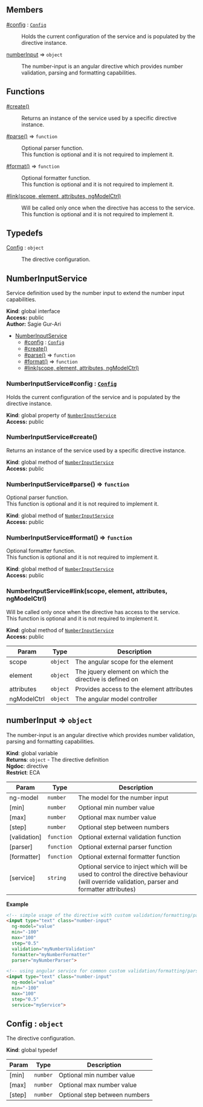## Members

<dl>
<dt><a href="#NumberInputService+config">#config</a> : <code><a href="#Config">Config</a></code></dt>
<dd><p>Holds the current configuration of the service and is populated by the directive instance.</p>
</dd>
<dt><a href="#numberInput">numberInput</a> ⇒ <code>object</code></dt>
<dd><p>The number-input is an angular directive which provides number validation, parsing and formatting capabilities.</p>
</dd>
</dl>

## Functions

<dl>
<dt><a href="#NumberInputService+create">#create()</a></dt>
<dd><p>Returns an instance of the service used by a specific directive instance.</p>
</dd>
<dt><a href="#NumberInputService+parse">#parse()</a> ⇒ <code>function</code></dt>
<dd><p>Optional parser function.<br>
This function is optional and it is not required to implement it.</p>
</dd>
<dt><a href="#NumberInputService+format">#format()</a> ⇒ <code>function</code></dt>
<dd><p>Optional formatter function.<br>
This function is optional and it is not required to implement it.</p>
</dd>
<dt><a href="#NumberInputService+link">#link(scope, element, attributes, ngModelCtrl)</a></dt>
<dd><p>Will be called only once when the directive has access to the service.<br>
This function is optional and it is not required to implement it.</p>
</dd>
</dl>

## Typedefs

<dl>
<dt><a href="#Config">Config</a> : <code>object</code></dt>
<dd><p>The directive configuration.</p>
</dd>
</dl>

<a name="NumberInputService"></a>

## NumberInputService
Service definition used by the number input to extend the number input capabilities.

**Kind**: global interface  
**Access:** public  
**Author:** Sagie Gur-Ari  

* [NumberInputService](#NumberInputService)
    * [#config](#NumberInputService+config) : <code>[Config](#Config)</code>
    * [#create()](#NumberInputService+create)
    * [#parse()](#NumberInputService+parse) ⇒ <code>function</code>
    * [#format()](#NumberInputService+format) ⇒ <code>function</code>
    * [#link(scope, element, attributes, ngModelCtrl)](#NumberInputService+link)

<a name="NumberInputService+config"></a>

### NumberInputService#config : <code>[Config](#Config)</code>
Holds the current configuration of the service and is populated by the directive instance.

**Kind**: global property of <code>[NumberInputService](#NumberInputService)</code>  
**Access:** public  
<a name="NumberInputService+create"></a>

### NumberInputService#create()
Returns an instance of the service used by a specific directive instance.

**Kind**: global method of <code>[NumberInputService](#NumberInputService)</code>  
**Access:** public  
<a name="NumberInputService+parse"></a>

### NumberInputService#parse() ⇒ <code>function</code>
Optional parser function.<br>
This function is optional and it is not required to implement it.

**Kind**: global method of <code>[NumberInputService](#NumberInputService)</code>  
**Access:** public  
<a name="NumberInputService+format"></a>

### NumberInputService#format() ⇒ <code>function</code>
Optional formatter function.<br>
This function is optional and it is not required to implement it.

**Kind**: global method of <code>[NumberInputService](#NumberInputService)</code>  
**Access:** public  
<a name="NumberInputService+link"></a>

### NumberInputService#link(scope, element, attributes, ngModelCtrl)
Will be called only once when the directive has access to the service.<br>
This function is optional and it is not required to implement it.

**Kind**: global method of <code>[NumberInputService](#NumberInputService)</code>  
**Access:** public  

| Param | Type | Description |
| --- | --- | --- |
| scope | <code>object</code> | The angular scope for the element |
| element | <code>object</code> | The jquery element on which the directive is defined on |
| attributes | <code>object</code> | Provides access to the element attributes |
| ngModelCtrl | <code>object</code> | The angular model controller |

<a name="numberInput"></a>

## numberInput ⇒ <code>object</code>
The number-input is an angular directive which provides number validation, parsing and formatting capabilities.

**Kind**: global variable  
**Returns**: <code>object</code> - The directive definition  
**Ngdoc**: directive  
**Restrict**: ECA  

| Param | Type | Description |
| --- | --- | --- |
| ng-model | <code>number</code> | The model for the number input |
| [min] | <code>number</code> | Optional min number value |
| [max] | <code>number</code> | Optional max number value |
| [step] | <code>number</code> | Optional step between numbers |
| [validation] | <code>function</code> | Optional external validation function |
| [parser] | <code>function</code> | Optional external parser function |
| [formatter] | <code>function</code> | Optional external formatter function |
| [service] | <code>string</code> | Optional service to inject which will be used to control the directive behaviour (will override validation, parser and formatter attributes) |

**Example**  
```html
<!-- simple usage of the directive with custom validation/formatting/parsing -->
<input type="text" class="number-input"
  ng-model="value"
  min="-100"
  max="100"
  step="0.5"
  validation="myNumberValidation"
  formatter="myNumberFormatter"
  parser="myNumberParser">

<!-- using angular service for common custom validation/formatting/parsing -->
<input type="text" class="number-input"
  ng-model="value"
  min="-100"
  max="100"
  step="0.5"
  service="myService">
```
<a name="Config"></a>

## Config : <code>object</code>
The directive configuration.

**Kind**: global typedef  

| Param | Type | Description |
| --- | --- | --- |
| [min] | <code>number</code> | Optional min number value |
| [max] | <code>number</code> | Optional max number value |
| [step] | <code>number</code> | Optional step between numbers |

